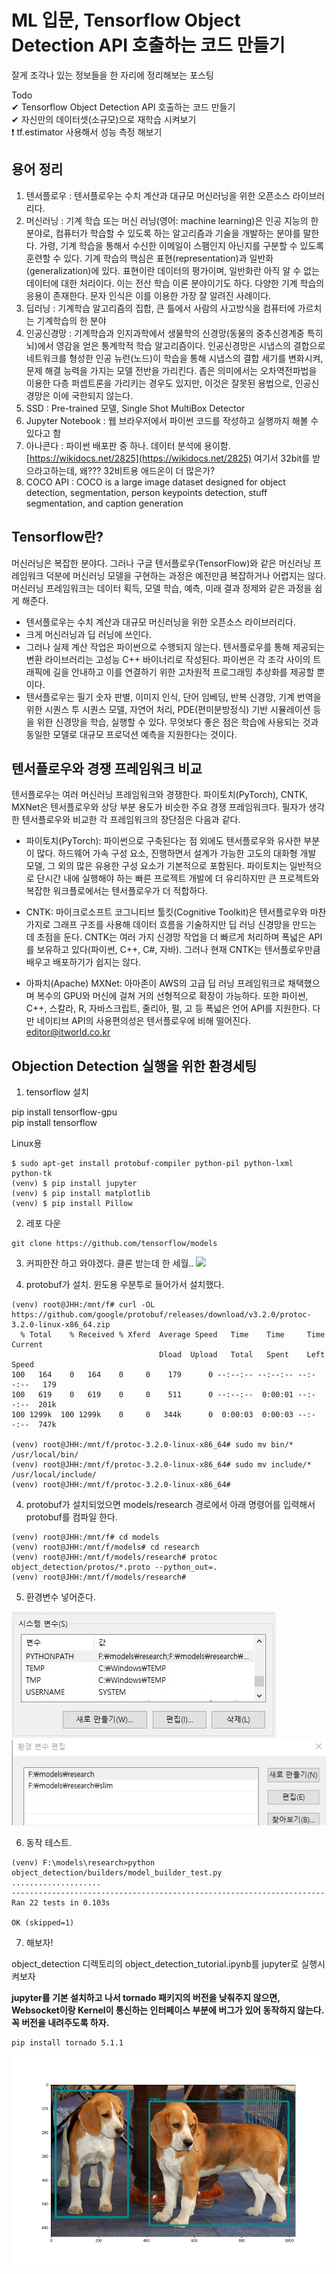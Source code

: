 # ML 입문, Tensorflow Object Detection API 호출하는 코드 만들기
잘게 조각나 있는 정보들을 한 자리에 정리해보는 포스팅

Todo  
✔ Tensorflow Object Detection API 호출하는 코드 만들기  
✔ 자신만의 데이터셋(소규모)으로 재학습 시켜보기  
❗ tf.estimator 사용해서 성능 측정 해보기  

## 용어 정리
1. 텐서플로우 : 텐서플로우는 수치 계산과 대규모 머신러닝을 위한 오픈소스 라이브러리다. 
2. 머신러닝 : 기계 학습 또는 머신 러닝(영어: machine learning)은 인공 지능의 한 분야로, 컴퓨터가 학습할 수 있도록 하는 알고리즘과 기술을 개발하는 분야를 말한다. 가령, 기계 학습을 통해서 수신한 이메일이 스팸인지 아닌지를 구분할 수 있도록 훈련할 수 있다. 기계 학습의 핵심은 표현(representation)과 일반화(generalization)에 있다. 표현이란 데이터의 평가이며, 일반화란 아직 알 수 없는 데이터에 대한 처리이다. 이는 전산 학습 이론 분야이기도 하다. 다양한 기계 학습의 응용이 존재한다. 문자 인식은 이를 이용한 가장 잘 알려진 사례이다.
3. 딥러닝 : 기계학습 알고리즘의 집합, 큰 틀에서 사람의 사고방식을 컴퓨터에 가르치는 기계학습의 한 분야
4. 인공신경망 : 기계학습과 인지과학에서 생물학의 신경망(동물의 중추신경계중 특히 뇌)에서 영감을 얻은 통계학적 학습 알고리즘이다. 인공신경망은 시냅스의 결합으로 네트워크를 형성한 인공 뉴런(노드)이 학습을 통해 시냅스의 결합 세기를 변화시켜, 문제 해결 능력을 가지는 모델 전반을 가리킨다. 좁은 의미에서는 오차역전파법을 이용한 다층 퍼셉트론을 가리키는 경우도 있지만, 이것은 잘못된 용법으로, 인공신경망은 이에 국한되지 않는다.
5. SSD : Pre-trained 모델, Single Shot MultiBox Detector
6. Jupyter Notebook : 웹 브라우저에서 파이썬 코드를 작성하고 실행까지 해볼 수 있다고 함
7. 아나콘다 : 파이썬 배포판 중 하나. 데이터 분석에 용이함. [https://wikidocs.net/2825](https://wikidocs.net/2825) 여기서 32bit를 받으라고하는데, 왜??? 32비트용 애드온이 더 많은가?
8. COCO API : COCO is a large image dataset designed for object detection, segmentation, person keypoints detection, stuff segmentation, and caption generation

## Tensorflow란?
머신러닝은 복잡한 분야다. 그러나 구글 텐서플로우(TensorFlow)와 같은 머신러닝 프레임워크 덕분에 머신러닝 모델을 구현하는 과정은 예전만큼 복잡하거나 어렵지는 않다. 머신러닝 프레임워크는 데이터 획득, 모델 학습, 예측, 미래 결과 정제와 같은 과정을 쉽게 해준다.

- 텐서플로우는 수치 계산과 대규모 머신러닝을 위한 오픈소스 라이브러리다. 
- 크게 머신러닝과 딥 러닝에 쓰인다. 
- 그러나 실제 계산 작업은 파이썬으로 수행되지 않는다. 텐서플로우를 통해 제공되는 변환 라이브러리는 고성능 C++ 바이너리로 작성된다. 파이썬은 각 조각 사이의 트래픽에 길을 안내하고 이를 연결하기 위한 고차원적 프로그래밍 추상화를 제공할 뿐이다.
- 텐서플로우는 필기 숫자 판별, 이미지 인식, 단어 임베딩, 반복 신경망, 기계 번역을 위한 시퀀스 투 시퀀스 모델, 자연어 처리, PDE(편미분방정식) 기반 시뮬레이션 등을 위한 신경망을 학습, 실행할 수 있다. 무엇보다 좋은 점은 학습에 사용되는 것과 동일한 모델로 대규모 프로덕션 예측을 지원한다는 것이다.

## 텐서플로우와 경쟁 프레임워크 비교 
텐서플로우는 여러 머신러닝 프레임워크와 경쟁한다. 파이토치(PyTorch), CNTK, MXNet은 텐서플로우와 상당 부분 용도가 비슷한 주요 경쟁 프레임워크다. 필자가 생각한 텐서플로우와 비교한 각 프레임워크의 장단점은 다음과 같다.

- 파이토치(PyTorch): 파이썬으로 구축된다는 점 외에도 텐서플로우와 유사한 부분이 많다. 하드웨어 가속 구성 요소, 진행하면서 설계가 가능한 고도의 대화형 개발 모델, 그 외의 많은 유용한 구성 요소가 기본적으로 포함된다. 파이토치는 일반적으로 단시간 내에 실행해야 하는 빠른 프로젝트 개발에 더 유리하지만 큰 프로젝트와 복잡한 워크플로에서는 텐서플로우가 더 적합하다.

- CNTK: 마이크로소프트 코그니티브 툴킷(Cognitive Toolkit)은 텐서플로우와 마찬가지로 그래프 구조를 사용해 데이터 흐름을 기술하지만 딥 러닝 신경망을 만드는 데 초점을 둔다. CNTK는 여러 가지 신경망 작업을 더 빠르게 처리하며 폭넓은 API를 보유하고 있다(파이썬, C++, C#, 자바). 그러나 현재 CNTK는 텐서플로우만큼 배우고 배포하기가 쉽지는 않다.

- 아파치(Apache) MXNet: 아마존이 AWS의 고급 딥 러닝 프레임워크로 채택했으며 복수의 GPU와 머신에 걸쳐 거의 선형적으로 확장이 가능하다. 또한 파이썬, C++, 스칼라, R, 자바스크립트, 줄리아, 펄, 고 등 폭넓은 언어 API를 지원한다. 다만 네이티브 API의 사용편의성은 텐서플로우에 비해 떨어진다. editor@itworld.co.kr  

## Objection Detection 실행을 위한 환경세팅

1. tensorflow 설치

pip install tensorflow-gpu  
pip install tensorflow

Linux용
```
$ sudo apt-get install protobuf-compiler python-pil python-lxml python-tk
(venv) $ pip install jupyter
(venv) $ pip install matplotlib
(venv) $ pip install Pillow
```

2. 레포 다운
```
git clone https://github.com/tensorflow/models
```

3. 커피한잔 하고 와야겠다. 클론 받는데 한 세월..
![](./clone.jpg)


3. protobuf가 설치. 윈도용 우분투로 들어가서 설치했다.
```
(venv) root@JHH:/mnt/f# curl -OL https://github.com/google/protobuf/releases/download/v3.2.0/protoc-3.2.0-linux-x86_64.zip
  % Total    % Received % Xferd  Average Speed   Time    Time     Time  Current
                                 Dload  Upload   Total   Spent    Left  Speed
100   164    0   164    0     0    179      0 --:--:-- --:--:-- --:--:--   179
100   619    0   619    0     0    511      0 --:--:--  0:00:01 --:--:--  201k
100 1299k  100 1299k    0     0   344k      0  0:00:03  0:00:03 --:--:--  747k

(venv) root@JHH:/mnt/f/protoc-3.2.0-linux-x86_64# sudo mv bin/* /usr/local/bin/
(venv) root@JHH:/mnt/f/protoc-3.2.0-linux-x86_64# sudo mv include/* /usr/local/include/
(venv) root@JHH:/mnt/f/protoc-3.2.0-linux-x86_64#
```

4. protobuf가 설치되었으면 models/research 경로에서 아래 명령어를 입력해서 protobuf를 컴파일 한다.

```
(venv) root@JHH:/mnt/f# cd models
(venv) root@JHH:/mnt/f/models# cd research
(venv) root@JHH:/mnt/f/models/research# protoc object_detection/protos/*.proto --python_out=.
(venv) root@JHH:/mnt/f/models/research#
```

5. 환경변수 넣어준다.

![](./img/pythonpath.jpg)
![](./img/pythonpath2.jpg)

6. 동작 테스트.

```
(venv) F:\models\research>python object_detection/builders/model_builder_test.py
....................
----------------------------------------------------------------------
Ran 22 tests in 0.103s

OK (skipped=1)
```

7. 해보자!

object_detection 디렉토리의 object_detection_tutorial.ipynb를 jupyter로 실행시켜보자

__jupyter를 기본 설치하고 나서 tornado 패키지의 버전을 낮춰주지 않으면, Websocket이랑 Kernel이 통신하는 인터페이스 부분에 버그가 있어 동작하지 않는다.
꼭 버전을 내려주도록 하자.__
```
pip install tornado 5.1.1
```

![](./img/result.png)
